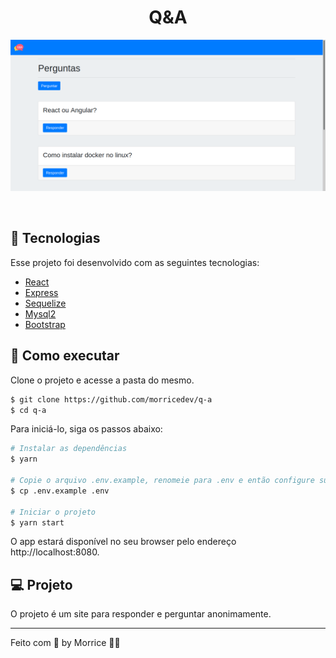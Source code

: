 <h1 align="center">Q&A</h1>

<p align="center">
    <img alt="Q&A" src=".github/cover.png" />
</p>

<br>

## 🧪 Tecnologias

Esse projeto foi desenvolvido com as seguintes tecnologias:

- [React](https://reactjs.org)
- [Express](https://expressjs.com/)
- [Sequelize](https://sequelize.org/)
- [Mysql2](https://www.npmjs.com/package/mysql2)
- [Bootstrap](https://getbootstrap.com/)

## 🚀 Como executar

Clone o projeto e acesse a pasta do mesmo.

```bash
$ git clone https://github.com/morricedev/q-a
$ cd q-a
```

Para iniciá-lo, siga os passos abaixo:

```bash
# Instalar as dependências
$ yarn

# Copie o arquivo .env.example, renomeie para .env e então configure suas variáveis de ambiente
$ cp .env.example .env

# Iniciar o projeto
$ yarn start
```

O app estará disponível no seu browser pelo endereço http://localhost:8080.

## 💻 Projeto

O projeto é um site para responder e perguntar anonimamente.

---

Feito com 💜 by Morrice 👋🏻
